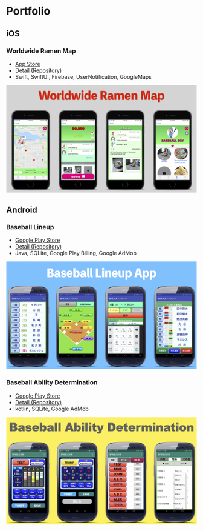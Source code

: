 # Portfolio
## iOS
### Worldwide Ramen Map
- [App Store](https://apps.apple.com/ca/app/worldwide-ramen-map/id1551605247#?platform=iphone)
- [Detail (Repository)](https://github.com/korosaka/Ramen_shop_searching)
- Swift, SwiftUI, Firebase, UserNotification, GoogleMaps
<img src="https://github.com/korosaka/source_image/blob/main/ramen_map/ramen_map_screenshots.png" width="540px">

## Android
### Baseball Lineup
- [Google Play Store](https://play.google.com/store/apps/details?id=com.websarva.wings.android.dasenapp)
- [Detail (Repository)](https://github.com/korosaka/baseball_lineup_jp)
- Java, SQLite, Google Play Billing, Google AdMob
<img src="https://github.com/korosaka/source_image/blob/main/lineup_android/lineup_screenshots.png" width="540px">

### Baseball Ability Determination
- [Google Play Store](https://play.google.com/store/apps/details?id=com.websarva.wings.android.abiityofbaseball)
- [Detail (Repository)](https://github.com/korosaka/baseball_ability_app)
- kotlin, SQLite, Google AdMob
<img src="https://github.com/korosaka/source_image/blob/main/ability/ability_screenshots.png" width="540px">
